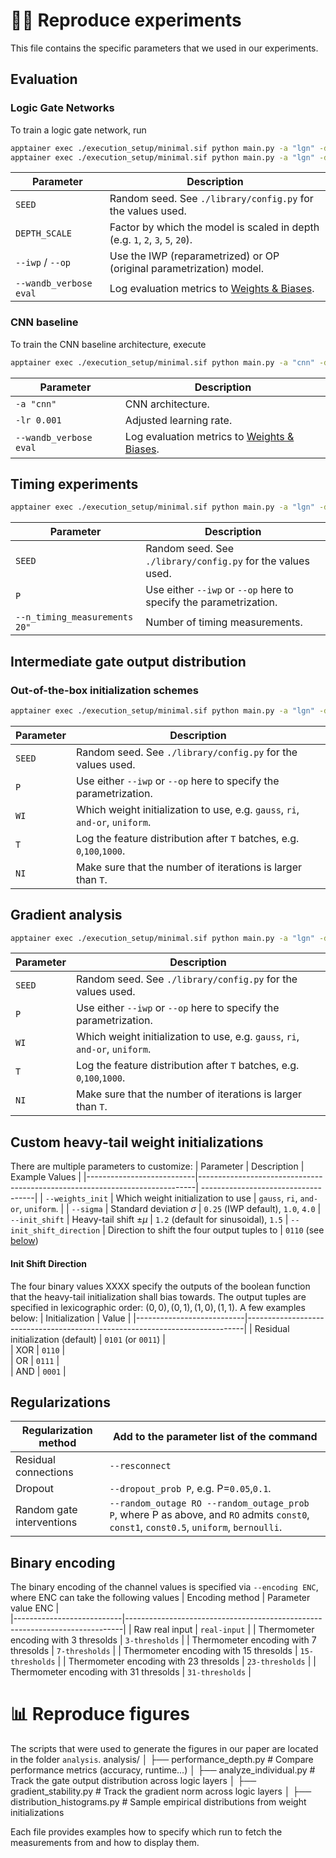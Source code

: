 # 🧑‍🔬 Reproduce experiments
This file contains the specific parameters that we used in our experiments.

## Evaluation
### Logic Gate Networks
To train a logic gate network, run
```bash
apptainer exec ./execution_setup/minimal.sif python main.py -a "lgn" -d "cifar-100" -s SEED --depth_scale DEPTH_SCALE --iwp --weights_init "ri"
apptainer exec ./execution_setup/minimal.sif python main.py -a "lgn" -d "cifar-100" -s SEED --depth_scale DEPTH_SCALE --op --weights_init "ri" --wandb_verbose "eval"
```

| Parameter                 | Description                                                                 |
|---------------------------|-----------------------------------------------------------------------------|
| `SEED`                  | Random seed. See `./library/config.py` for the values used.                |
| `DEPTH_SCALE`           | Factor by which the model is scaled in depth (e.g. `1`, `2`, `3`, `5`, `20`). |
| `--iwp` / `--op`          | Use the IWP (reparametrized) or OP (original parametrization) model.           |
| `--wandb_verbose eval`    | Log evaluation metrics to [Weights & Biases](https://wandb.ai).            |


### CNN baseline
To train the CNN baseline architecture, execute
```bash
apptainer exec ./execution_setup/minimal.sif python main.py -a "cnn" -d "cifar-100" --wandb_verbose "eval" -lr 0.001
```

| Parameter                 | Description                                                                 |
|---------------------------|-----------------------------------------------------------------------------|
| `-a "cnn"`                  | CNN architecture.                |
| `-lr 0.001`                  | Adjusted learning rate.                |
| `--wandb_verbose eval`    | Log evaluation metrics to [Weights & Biases](https://wandb.ai).            |



## Timing experiments
```bash
apptainer exec ./execution_setup/minimal.sif python main.py -a "lgn" -d "cifar-100" -s SEED P --log_verbose "timing" --n_timing_measurements 20 --weights_init "ri" --depth_scale 20 -ni 0
```

| Parameter                 | Description                                                                 |
|---------------------------|-----------------------------------------------------------------------------|
| `SEED`                  | Random seed. See `./library/config.py` for the values used.                |
| `P`           | Use either `--iwp` or  `--op` here to specify the parametrization. |
| `--n_timing_measurements 20"` | Number of timing measurements. |

## Intermediate gate output distribution
### Out-of-the-box initialization schemes
```bash
apptainer exec ./execution_setup/minimal.sif python main.py -a "lgn" -d "cifar-100" -s SEED P --log_verbose "features" --weights_init WI --depth_scale 40 --log_timestamp T -ni NI
```

| Parameter                 | Description                                                                 |
|---------------------------|-----------------------------------------------------------------------------|
| `SEED`                  | Random seed. See `./library/config.py` for the values used.                |
| `P`           | Use either `--iwp` or  `--op` here to specify the parametrization. |
| `WI` | Which weight initialization to use, e.g. `gauss`, `ri`, `and-or`, `uniform`. |
| `T` | Log the feature distribution after `T` batches, e.g. `0`,`100`,`1000`. |
| `NI` | Make sure that the number of iterations is larger than `T`. |


## Gradient analysis
```bash
apptainer exec ./execution_setup/minimal.sif python main.py -a "lgn" -d "cifar-100" -s SEED P --log_verbose "features" --weights_init WI --depth_scale 40 --log_timestamp T -ni NI
```
| Parameter                 | Description                                                                 |
|---------------------------|-----------------------------------------------------------------------------|
| `SEED`                  | Random seed. See `./library/config.py` for the values used.                |
| `P`           | Use either `--iwp` or  `--op` here to specify the parametrization. |
| `WI` | Which weight initialization to use, e.g. `gauss`, `ri`, `and-or`, `uniform`. |
| `T` | Log the feature distribution after `T` batches, e.g. `0`,`100`,`1000`. |
| `NI` | Make sure that the number of iterations is larger than `T`. |


## Custom heavy-tail weight initializations
There are multiple parameters to customize:
| Parameter                 | Description | Example Values                                                                 |
|---------------------------|-----------------------------------------------------------------------------| ------------------------------------|
| `--weights_init` | Which weight initialization to use | `gauss`, `ri`, `and-or`, `uniform`. |
| `--sigma` | Standard deviation $\sigma$ | `0.25` (IWP default), `1.0`, `4.0`
| `--init_shift` | Heavy-tail shift $\pm \mu$ | `1.2` (default for sinusoidal), `1.5`
| `--init_shift_direction` | Direction to shift the four output tuples to | `0110` (see [below](#init-shift-direction))

#### Init Shift Direction
The four binary values XXXX specify the outputs of the boolean function that the heavy-tail initialization shall bias towards.
The output tuples are specified in lexicographic order: $(0,0), (0,1), (1,0), (1,1)$.
A few examples below:
| Initialization                 | Value                                                                 |
|---------------------------|-----------------------------------------------------------------------------|
| Residual initialization (default) | `0101` (or `0011`) |     
| XOR | `0110` |     
| OR | `0111` |     
| AND | `0001` |  

## Regularizations
| Regularization method | Add to the parameter list of the command |     
|---------------------------|-----------------------------------------------------------------------------|
| Residual connections | `--resconnect` |     
| Dropout | `--dropout_prob P`, e.g. P=`0.05`,`0.1`.  |     
| Random gate interventions | `--random_outage RO --random_outage_prob P`, where P as above, and `RO` admits `const0`, `const1`, `const0.5`, `uniform`, `bernoulli`. |    

## Binary encoding
The binary encoding of the channel values is specified via `--encoding ENC`, where ENC can take the following values
| Encoding method | Parameter value ENC |     
|---------------------------|-----------------------------------------------------------------------------|
| Raw real input | `real-input` |
| Thermometer encoding with 3 thresolds | `3-thresholds` |
| Thermometer encoding with 7 thresolds | `7-thresholds` |
| Thermometer encoding with 15 thresolds | `15-thresholds` |
| Thermometer encoding with 23 thresolds | `23-thresholds` |
| Thermometer encoding with 31 thresolds | `31-thresholds` |

# 📊 Reproduce figures
The scripts that were used to generate the figures in our paper are located in the folder `analysis`.
analysis/
│
├── performance_depth.py           # Compare performance metrics (accuracy, runtime...)
│
├── analyze_individual.py          # Track the gate output distribution across logic layers
│
├── gradient_stability.py          # Track the gradient norm across logic layers
│
├── distribution_histograms.py     # Sample empirical distributions from weight initializations

Each file provides examples how to specify which run to fetch the measurements from and how to display them.
